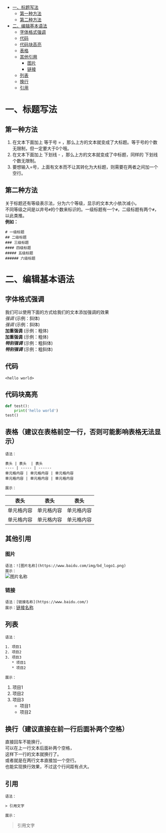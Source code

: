 <!-- GFM-TOC -->
* [一、标题写法](#一、标题写法)
    * [第一种方法](#第一种方法)
    * [第二种方法](#第二种方法)
* [二、编辑基本语法](#二、编辑基本语法)
    * [字体格式强调](#字体格式强调)
    * [代码](#代码)
    * [代码块高亮](#代码块高亮)
    * [表格](#表格)
    * [其他引用](#其他引用)
        * [图片](#图片)
        * [链接](#链接)
    * [列表](#列表)
    * [换行](#换行)
    * [引用](#引用)
<!-- GFM-TOC -->

# 一、标题写法
## 第一种方法
1. 在文本下面加上 等于号 = ，那么上方的文本就变成了大标题。等于号的个数无限制，但一定要大于0个哦。  
2. 在文本下面加上 下划线 - ，那么上方的文本就变成了中标题，同样的 下划线个数无限制。  
3. 要想输入=号，上面有文本而不让其转化为大标题，则需要在两者之间加一个空行。  
## 第二种方法
关于标题还有等级表示法，分为六个等级，显示的文本大小依次减小。  
不同等级之间是以井号`#`的个数来标识的。一级标题有一个`#`，二级标题有两个`#`，以此类推。  
**例如：**
```
# 一级标题  
## 二级标题  
### 三级标题  
#### 四级标题  
##### 五级标题  
###### 六级标题 
```

# 二、编辑基本语法
## 字体格式强调
我们可以使用下面的方式给我们的文本添加强调的效果  
*强调*  (示例：斜体)  
 _强调_  (示例：斜体)  
**加重强调**  (示例：粗体)  
 __加重强调__ (示例：粗体)  
***特别强调*** (示例：粗斜体)  
___特别强调___  (示例：粗斜体) 
## 代码
`<hello world>`
## 代码块高亮  
```python
def test():
    print('hello world')
test()
``` 
## 表格（建议在表格前空一行，否则可能影响表格无法显示）
`语法：`
```
表头 | 表头  | 表头
---- | ----- | ------  
单元格内容 | 单元格内容 | 单元格内容 
单元格内容 | 单元格内容 | 单元格内容 
```
`展示：`  

表头 | 表头  | 表头
---- | ----- | ------  
单元格内容 | 单元格内容 | 单元格内容 
单元格内容 | 单元格内容 | 单元格内容 

## 其他引用
### 图片  
`语法：![图片名称](https://www.baidu.com/img/bd_logo1.png)`  
`展示：`   
![图片名称](https://www.baidu.com/img/bd_logo1.png)  
### 链接  
`语法：[链接名称](https://www.baidu.com/)`  
`展示：`[链接名称](https://www.baidu.com/)   
## 列表
`语法：`
```
1. 项目1  
2. 项目2  
3. 项目3  
   * 项目1 
   * 项目2 
```  
`展示：`
1. 项目1  
2. 项目2  
3. 项目3  
   * 项目1 
   * 项目2 
## 换行（建议直接在前一行后面补两个空格）
直接回车不能换行，    
可以在上一行文本后面补两个空格，    
这样下一行的文本就换行了。  
或者就是在两行文本直接加一个空行。  
也能实现换行效果，不过这个行间距有点大。  
## 引用
`语法：`
```
> 引用文字
```
`展示：`
> 引用文字
